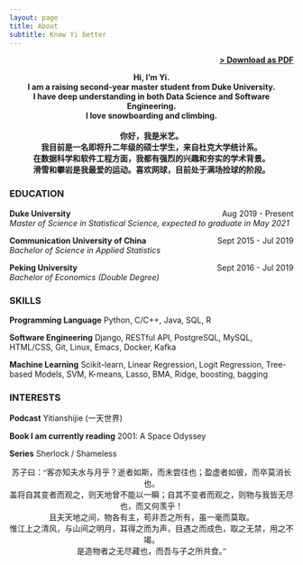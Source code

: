 ```yaml
---
layout: page
title: About
subtitle: Know Yi better
---
```


<span style="float: right; "><a href="{{ '/assets/resume.pdf' | prepend: site.baseurl }}"><strong>> Download as PDF</strong></a> </span>
<br>

<div style="text-align: center;" >
    <span style="font-weight: bold;">
        Hi, I’m Yi. <br>
        I am a raising second-year master student from Duke University. <br>
        I have deep understanding in both Data Science and Software Engineering. <br>
        I love snowboarding and climbing.
    </span>
</div> 
<br>
<div style="text-align: center;" >
    <span style="font-weight: bold;">
        你好，我是米艺。 <br>
        我目前是一名即将升二年级的硕士学生，来自杜克大学统计系。<br>
        在数据科学和软件工程方面，我都有强烈的兴趣和夯实的学术背景。 <br>
        滑雪和攀岩是我最爱的运动。喜欢网球，目前处于满场捡球的阶段。
    </span>
</div> 

### EDUCATION
**Duke University** <span style="float: right; ">Aug 2019 - Present</span><br>
_Master of Science in Statistical Science, expected to graduate in May 2021_ 

**Communication University of China** <span style="float: right; ">Sept 2015 - Jul 2019</span><br>
_Bachelor of Science in Applied Statistics_  

**Peking University** <span style="float: right; ">Sept 2016 - Jul 2019</span><br>
_Bachelor of Economics (Double Degree)_

### SKILLS
**Programming Language**
Python, C/C++, Java, SQL, R
<br>

**Software Engineering**
Django, RESTful API, PostgreSQL, MySQL, HTML/CSS, Git, Linux, Emacs, Docker, Kafka
<br>

**Machine Learning**
Scikit-learn, Linear Regression, Logit Regression, Tree-based Models, SVM, K-means, Lasso, BMA, Ridge, boosting, bagging
<br>

### INTERESTS
**Podcast**
Yitianshijie (一天世界)

**Book I am currently reading**
2001: A Space Odyssey

**Series**
Sherlock / Shameless

<div style="text-align: center;font-family: KaiTi" >
    <span>
        苏子曰：“客亦知夫水与月乎？逝者如斯，而未尝往也；盈虚者如彼，而卒莫消长也。<br>
        盖将自其变者而观之，则天地曾不能以一瞬；自其不变者而观之，则物与我皆无尽也，而又何羡乎！<br>
        且夫天地之间，物各有主，苟非吾之所有，虽一毫而莫取。<br>
        惟江上之清风，与山间之明月，耳得之而为声，目遇之而成色，取之无禁，用之不竭。<br>
        是造物者之无尽藏也，而吾与子之所共食。”
    </span>
</div> 
<br>